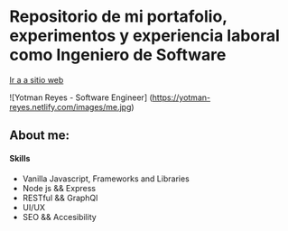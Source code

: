 
# Repositorio de mi portafolio, experimentos y experiencia laboral como Ingeniero de Software

[Ir a a sitio web](hhttps://yotman-reyes.netlify.com/)

![Yotman Reyes - Software Engineer]  (https://yotman-reyes.netlify.com/images/me.jpg)
## About me:

#### Skills

  * Vanilla Javascript, Frameworks and Libraries
  * Node js && Express
  * RESTful && GraphQl
  * UI/UX
  * SEO && Accesibility
